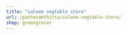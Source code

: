 ```yaml
---
title: "saleem vegtable store"
url: /pathanamthitta/saleem-vegtable-store/
shop: greengrocer
---
```

